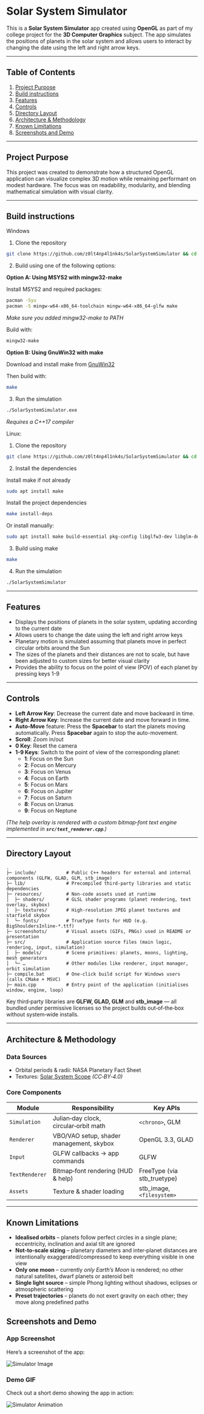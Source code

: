 # Solar System Simulator

This is a **Solar System Simulator** app created using **OpenGL** as part of my college project for the **3D Computer Graphics** subject. The app simulates the positions of planets in the solar system and allows users to interact by changing the date using the left and right arrow keys.

---

## Table of Contents

1. [Project Purpose](#project-purpose)
2. [Build instructions](#build-instructions)
3. [Features](#features)
4. [Controls](#controls)
5. [Directory Layout](#directory-layout)
6. [Architecture & Methodology](#architecture--methodology)
7. [Known Limitations](#known-limitations)
8. [Screenshots and Demo](#screenshots-and-demo)

---

## Project Purpose

This project was created to demonstrate how a structured OpenGL application can visualize complex 3D motion while remaining performant on modest hardware. The focus was on readability, modularity, and blending mathematical simulation with visual clarity.

---

## Build instructions

Windows

1. Clone the repository

```bash
git clone https://github.com/z0lt4np4l1nk4s/SolarSystemSimulator && cd SolarSystemSimulator
```

2. Build using one of the following options:

**Option A: Using MSYS2 with mingw32-make**

Install MSYS2 and required packages:

```bash
pacman -Syu
pacman -S mingw-w64-x86_64-toolchain mingw-w64-x86_64-glfw make
```

_Make sure you added mingw32-make to PATH_

Build with:

```bash
mingw32-make
```

**Option B: Using GnuWin32 with make**

Download and install make from [GnuWin32](https://gnuwin32.sourceforge.net/packages/make.htm)

Then build with:

```bash
make
```

3. Run the simulation

```bash
./SolarSystemSimulator.exe
```

_Requires a C++17 compiler_

Linux:

1. Clone the repository

```bash
git clone https://github.com/z0lt4np4l1nk4s/SolarSystemSimulator && cd SolarSystemSimulator
```

2. Install the dependencies

Install make if not already

```bash
sudo apt install make
```

Install the project dependencies

```bash
make install-deps
```

Or install manually:

```bash
sudo apt install make build-essential pkg-config libglfw3-dev libglm-dev libgles-dev mesa-common-dev
```

3. Build using make

```bash
make
```

4. Run the simulation

```bash
./SolarSystemSimulator
```

---

## Features

- Displays the positions of planets in the solar system, updating according to the current date
- Allows users to change the date using the left and right arrow keys
- Planetary motion is simulated assuming that planets move in perfect circular orbits around the Sun
- The sizes of the planets and their distances are not to scale, but have been adjusted to custom sizes for better visual clarity
- Provides the ability to focus on the point of view (POV) of each planet by pressing keys 1-9

---

## Controls

- **Left Arrow Key**: Decrease the current date and move backward in time.
- **Right Arrow Key**: Increase the current date and move forward in time.
- **Auto-Move** feature: Press the **Spacebar** to start the planets moving automatically. Press **Spacebar** again to stop the auto-movement.
- **Scroll**: Zoom in/out
- **0 Key**: Reset the camera
- **1-9 Keys**: Switch to the point of view of the corresponding planet:
  - **1**: Focus on the Sun
  - **2**: Focus on Mercury
  - **3**: Focus on Venus
  - **4**: Focus on Earth
  - **5**: Focus on Mars
  - **6**: Focus on Jupiter
  - **7**: Focus on Saturn
  - **8**: Focus on Uranus
  - **9**: Focus on Neptune

_(The help overlay is rendered with a custom bitmap‑font text engine implemented in **`src/text_renderer.cpp`**.)_

---

## Directory Layout

```
.
├─ include/           # Public C++ headers for external and internal components (GLFW, GLAD, GLM, stb_image)
├─ lib/               # Precompiled third-party libraries and static dependencies
├─ resources/         # Non-code assets used at runtime
│  ├─ shaders/        # GLSL shader programs (planet rendering, text overlay, skybox)
│  ├─ textures/       # High-resolution JPEG planet textures and starfield skybox
│  └─ fonts/          # TrueType fonts for HUD (e.g. BigShouldersInline‑*.ttf)
├─ screenshots/       # Visual assets (GIFs, PNGs) used in README or presentation
├─ src/               # Application source files (main logic, rendering, input, simulation)
│  ├─ models/         # Scene primitives: planets, moons, lighting, mesh generators
│  └─ …               # Other modules like renderer, input manager, orbit simulation
├─ compile.bat        # One‑click build script for Windows users (calls CMake + MSVC)
├─ main.cpp           # Entry point of the application (initialises window, engine, loop)
```

Key third‑party libraries are **GLFW, GLAD, GLM** and **stb_image** — all bundled under permissive licenses so the project builds out‑of‑the‑box without system‑wide installs.

---

## Architecture & Methodology

### Data Sources

- Orbital periods & radii: NASA Planetary Fact Sheet
- Textures: [Solar System Scope](https://www.solarsystemscope.com/textures/) _(CC‑BY‑4.0)_

### Core Components

| Module         | Responsibility                           | Key APIs                    |
| -------------- | ---------------------------------------- | --------------------------- |
| `Simulation`   | Julian‑day clock, circular‑orbit math    | `<chrono>`, GLM             |
| `Renderer`     | VBO/VAO setup, shader management, skybox | OpenGL 3.3, GLAD            |
| `Input`        | GLFW callbacks → app commands            | GLFW                        |
| `TextRenderer` | Bitmap‑font rendering (HUD & help)       | FreeType (via stb_truetype) |
| `Assets`       | Texture & shader loading                 | stb_image, `<filesystem>`   |

---

## Known Limitations

- **Idealised orbits** – planets follow perfect circles in a single plane; eccentricity, inclination and axial tilt are ignored
- **Not‑to‑scale sizing** – planetary diameters and inter‑planet distances are intentionally exaggerated/compressed to keep everything visible in one view
- **Only one moon** – currently _only Earth’s Moon_ is rendered; no other natural satellites, dwarf planets or asteroid belt
- **Single light source** – simple Phong lighting without shadows, eclipses or atmospheric scattering
- **Preset trajectories** – planets do not exert gravity on each other; they move along predefined paths

## Screenshots and Demo

### App Screenshot

Here’s a screenshot of the app:

![Simulator Image](screenshots/screenshot.png)

### Demo GIF

Check out a short demo showing the app in action:

![Simulator Animation](screenshots/simulation.gif)
